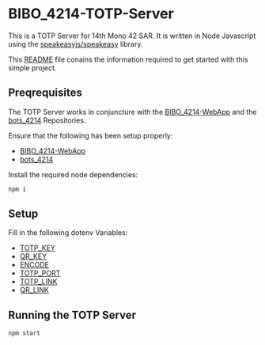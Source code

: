 # BIBO_4214-TOTP-Server
This is a TOTP Server for 14th Mono 42 SAR. It is written in Node Javascript using the [speakeasyjs/speakeasy](https://github.com/speakeasyjs/speakeasy) library.

This [README](README.md) file conains the information required to get started with this simple project.

## Preqrequisites
The TOTP Server works in conjuncture with the [BIBO_4214-WebApp](https://github.com/JerylKhoo/BIBO_4214-WebApp) and the [bots_4214](https://github.com/acidMyke/bots_4214) Repositories.

Ensure that the following has been setup properly:
* [BIBO_4214-WebApp](https://github.com/JerylKhoo/BIBO_4214-WebApp)
* [bots_4214](https://github.com/acidMyke/bots_4214)


Install the required node dependencies:
```bash
npm i
```

## Setup
Fill in the following dotenv Variables:
* [TOTP_KEY](https://github.com/JerylKhoo/BIBO_4214-TOTP-Server/blob/b3279c6de59f9366b0417d40f68e17ddba565905/.env.example#L1)
* [QR_KEY](https://github.com/JerylKhoo/BIBO_4214-TOTP-Server/blob/b3279c6de59f9366b0417d40f68e17ddba565905/.env.example#L2)
* [ENCODE](https://github.com/JerylKhoo/BIBO_4214-TOTP-Server/blob/b3279c6de59f9366b0417d40f68e17ddba565905/.env.example#L3)
* [TOTP_PORT](https://github.com/JerylKhoo/BIBO_4214-TOTP-Server/blob/b3279c6de59f9366b0417d40f68e17ddba565905/.env.example#L5)
* [TOTP_LINK](https://github.com/JerylKhoo/BIBO_4214-TOTP-Server/blob/b3279c6de59f9366b0417d40f68e17ddba565905/.env.example#L7)
* [QR_LINK](https://github.com/JerylKhoo/BIBO_4214-TOTP-Server/blob/b3279c6de59f9366b0417d40f68e17ddba565905/.env.example#L8)

## Running the TOTP Server
```bash
npm start
```

